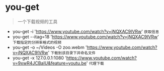 # you-get

> 一个下载视频的工具

- you-get -i 'https://www.youtube.com/watch?v=jNQXAC9IVRw'  `获取信息`
- you-get --itag=18 'https://www.youtube.com/watch?v=jNQXAC9IVRw'  `下载指定的分辨率格式的视频`
- you-get -o ~/Videos -O zoo.webm 'https://www.youtube.com/watch?v=jNQXAC9IVRw' `下载到该目录下并命名文件`
- you-get -x 127.0.0.1:1080 'https://www.youtube.com/watch?v=9xwR4JCBaIU&feature=youtu.be' `代理下载`
